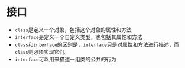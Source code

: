 # 接口

* `class`是定义一个对象，包括这个对象的属性和方法
* `interface`是定义一个自定义类型，也包括其属性和方法
* `class`和`interface`的区别是，`interface`只是对属性和方法进行描述，而`class`则必须实现它们。
* `interface`可以用来描述一组类的公共的行为
